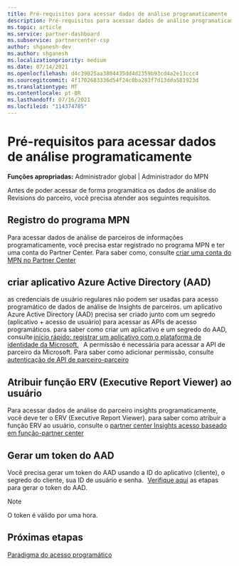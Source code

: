 ```yaml
---
title: Pré-requisitos para acessar dados de análise programaticamente
description: Pré-requisitos para acessar dados de análise programaticamente
ms.topic: article
ms.service: partner-dashboard
ms.subservice: partnercenter-csp
author: shganesh-dev
ms.author: shganesh
ms.localizationpriority: medium
ms.date: 07/14/2021
ms.openlocfilehash: d4c39025aa3804435dd4d2359b93cd4a2e13ccc4
ms.sourcegitcommit: 4f1702683336d54f24c0ba283f7d13dda581923d
ms.translationtype: MT
ms.contentlocale: pt-BR
ms.lasthandoff: 07/16/2021
ms.locfileid: "114374785"
---
```

# <a name="prerequisites-to-programmatically-access-analytics-data"></a>Pré-requisitos para acessar dados de análise programaticamente

**Funções apropriadas:** Administrador global | Administrador do MPN

Antes de poder acessar de forma programática os dados de análise do Revisions do parceiro, você precisa atender aos seguintes requisitos.

## <a name="mpn-program-enrollment"></a>Registro do programa MPN

Para acessar dados de análise de parceiros de informações programaticamente, você precisa estar registrado no programa MPN e ter uma conta do Partner Center. Para saber como, consulte [criar uma conta do MPN no Partner Center](mpn-create-a-partner-center-account.md)

## <a name="create-azure-active-directory-aad-application"></a>criar aplicativo Azure Active Directory (AAD)

as credenciais de usuário regulares não podem ser usadas para acesso programático de dados de análise de Insights de parceiros. um aplicativo Azure Active Directory (AAD) precisa ser criado junto com um segredo (aplicativo + acesso de usuário) para acessar as APIs de acesso programáticos. para saber como criar um aplicativo e um segredo do AAD, consulte [início rápido: registrar um aplicativo com o plataforma de identidade da Microsoft.](/azure/active-directory/develop/quickstart-register-app)   A permissão é necessária para acessar a API de parceiro da Microsoft. Para saber como adicionar permissão, consulte [autenticação de API de parceiro-parceiro](/partner/develop/api-authentication#application-and-user-access)

## <a name="assign-executive-report-viewer-erv-role-to-the-user"></a>Atribuir função ERV (Executive Report Viewer) ao usuário

Para acessar dados de análise do parceiro insights programaticamente, você deve ter o ERV (Executive Report Viewer). para saber como atribuir a função ERV ao usuário, consulte o [partner center Insights acesso baseado em função-partner center](insights-roles.md)

## <a name="generate-an-aad-token"></a>Gerar um token do AAD

Você precisa gerar um token do AAD usando a ID do aplicativo (cliente), o segredo do cliente, sua ID de usuário e senha.   [Verifique aqui](insights-programmatic-first-api-call.md#token-generation) as etapas para gerar o token do AAD.

> [!Note]
> O token é válido por uma hora.

## <a name="next-steps"></a>Próximas etapas
[Paradigma do acesso programático](insights-programmatic-access-paradigm.md)